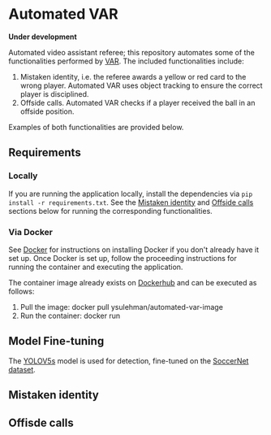 # Automated VAR
**Under development**

Automated video assistant referee; this repository automates some of the functionalities performed by [VAR](https://www.premierleague.com/VAR). The included functionalities include: 

1. Mistaken identity, i.e. the referee awards a yellow or red card to the wrong player. Automated VAR uses object tracking to ensure the correct player is disciplined.
2. Offside calls. Automated VAR checks if a player received the ball in an offside position. 

Examples of both functionalities are provided below.

## Requirements

### Locally
If you are running the application locally, install the dependencies via ```pip install -r requirements.txt```. See the [Mistaken identity](#mistaken-identity) and [Offside calls](#offisde-calls) sections below for running the corresponding functionalities.

### Via Docker
See [Docker](https://www.docker.com/get-started/) for instructions on installing Docker if you don't already have it set up. Once Docker is set up, follow the proceeding 
instructions for running the container and executing the application.

The container image already exists on [Dockerhub](https://hub.docker.com/) and can be executed as follows: 

1. Pull the image: docker pull ysulehman/automated-var-image
2. Run the container: docker run

## Model Fine-tuning
The [YOLOV5s](https://pypi.org/project/yolov5/) model is used for detection, fine-tuned on the [SoccerNet dataset](https://drive.google.com/drive/folders/17w9yhEDZS7gLdZGjiwPQytLz3-iTUpKm). 

## Mistaken identity

## Offisde calls

